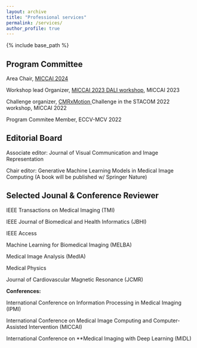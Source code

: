```yaml
---
layout: archive
title: "Professional services"
permalink: /services/
author_profile: true
---
```

{% include base_path %}

Program Committee
-----------------

Area Chair, [MICCAI 2024](https://conferences.miccai.org/2024/en/)

Workshop lead Organizer, [MICCAI 2023 DALI workshop](https://dali-miccai.github.io/), MICCAI 2023

Challenge organizer, [CMRxMotion ](http://cmr.miccai.cloud/)Challenge in the STACOM 2022 workshop, MICCAI 2022

Program Commitee Member, ECCV-MCV 2022

Editorial Board
---------------

Associate editor: Journal of Visual Communication and Image Representation

Chair editor: Generative Machine Learning Models in Medical Image Computing (A book will be published w/ Springer Nature)

Selected Jounal & Conference Reviewer
-------------------------------------

IEEE Transactions on Medical Imaging (TMI)

IEEE Journal of Biomedical and Health Informatics (JBHI)

IEEE Access

Machine Learning for Biomedical Imaging (MELBA)

Medical Image Analysis (MedIA)

Medical Physics

Journal of Cardiovascular Magnetic Resonance (JCMR)

**Conferences:**

International Conference on Information Processing in Medical Imaging (IPMI)

International Conference on Medical Image Computing and Computer-Assisted Intervention (MICCAI)

International Conference on **Medical Imaging with Deep Learning (MIDL)
